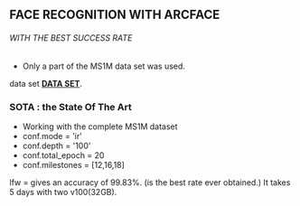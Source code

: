 ## FACE RECOGNITION WITH ARCFACE
###### WITH THE BEST SUCCESS RATE
- Only a part of the MS1M data set was used.

data set **[DATA SET](https://drive.google.com/file/d/1wjA5Gtx6EnH9W4m9gbFwzkBUWjceFqT3/view?usp=sharing)**.
  

### SOTA : the State Of The Art
- Working with the complete MS1M dataset
- conf.mode = 'ir'
- conf.depth = '100'
- conf.total_epoch = 20
- conf.milestones = [12,16,18]

lfw = gives an accuracy of 99.83%. (is the best rate ever obtained.)
It takes 5 days with two v100(32GB).
